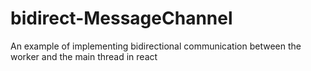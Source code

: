 # bidirect-MessageChannel
An example of implementing bidirectional communication between the worker and the main thread in react

